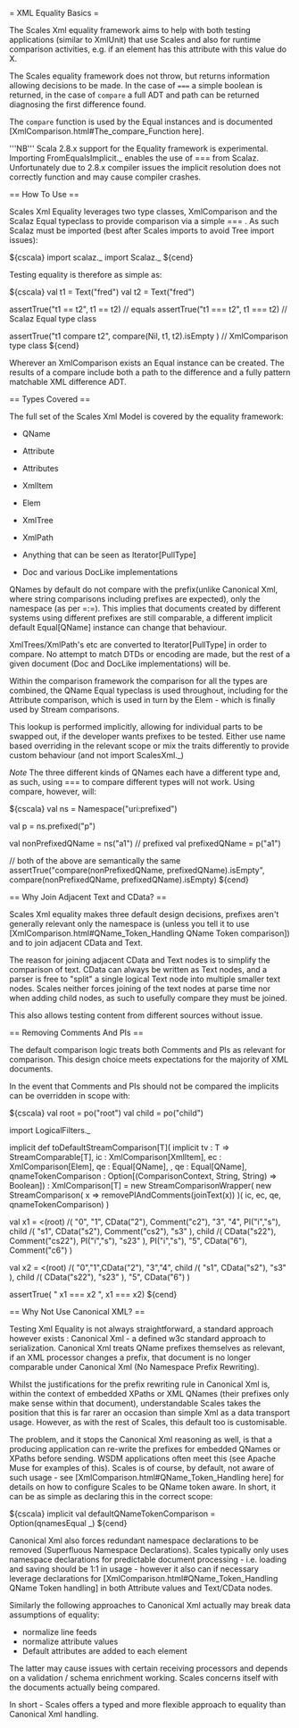 = XML Equality Basics =

The Scales Xml equality framework aims to help with both testing applications (similar to XmlUnit) that use Scales and also for runtime comparison activities, e.g. if an element has this attribute with this value do X.

The Scales equality framework does not throw, but returns information allowing decisions to be made.  In the case of `===` a simple boolean is returned, in the case of `compare` a full ADT and path can be returned diagnosing the first difference found.

The `compare` function is used by the Equal instances and is documented [XmlComparison.html#The_compare_Function here].

'''NB''' Scala 2.8.x support for the Equality framework is experimental.  Importing FromEqualsImplicit._ enables the use of === from Scalaz.  Unfortunately due to 2.8.x compiler issues the implicit resolution does not correctly function and may cause compiler crashes. 

== How To Use ==

Scales Xml Equality leverages two type classes, XmlComparison and the Scalaz Equal typeclass to provide comparison via a simple === .  As such Scalaz must be imported (best after Scales imports to avoid Tree import issues):

${cscala}
  import scalaz._
  import Scalaz._
${cend}

Testing equality is therefore as simple as:

${cscala}
  val t1 = Text("fred")
  val t2 = Text("fred")

  assertTrue("t1 == t2", t1 == t2) // equals
  assertTrue("t1 === t2", t1 === t2) // Scalaz Equal type class

  assertTrue("t1 compare t2", 
    compare(Nil, t1, t2).isEmpty ) // XmlComparison type class
${cend}

Wherever an XmlComparison exists an Equal instance can be created.  The results of a compare include both a path to the difference and a fully pattern matchable XML difference ADT.

== Types Covered ==

The full set of the Scales Xml Model is covered by the equality framework:

* QName
* Attribute
* Attributes
* XmlItem

* Elem
* XmlTree
* XmlPath
* Anything that can be seen as <nowiki>Iterator[PullType]</nowiki>

* Doc and various DocLike implementations

QNames by default do not compare with the prefix(unlike Canonical Xml, where string comparisons including prefixes are expected), only the namespace (as per =:=).  This implies that documents created by different systems using different prefixes are still comparable, a different implicit default <nowiki>Equal[QName]</nowiki> instance can change that behaviour.

XmlTrees/XmlPath's etc are converted to <nowiki>Iterator[PullType]</nowiki> in order to compare.  No attempt to match DTDs or encoding are made, but the rest of a given document (Doc and DocLike implementations) will be.

Within the comparison framework the comparison for all the types are combined, the QName Equal typeclass is used throughout, including for the Attribute comparison, which is used in turn by the Elem - which is finally used by Stream comparisons.  

This lookup is performed implicitly, allowing for individual parts to be swapped out, if the developer wants prefixes to be tested.  Either use name based overriding in the relevant scope or mix the traits differently to provide custom behaviour (and not import ScalesXml._)

_Note_ The three different kinds of QNames each have a different type and, as such, using === to compare different types will not work.  Using compare, however, will:

${cscala}
  val ns = Namespace("uri:prefixed")

  val p = ns.prefixed("p")

  val nonPrefixedQName = ns("a1") 
  // prefixed
  val prefixedQName = p("a1")

  // both of the above are semantically the same
  assertTrue("compare(nonPrefixedQName, prefixedQName).isEmpty", compare(nonPrefixedQName, prefixedQName).isEmpty)
${cend}

== Why Join Adjacent Text and CData? ==

Scales Xml equality makes three default design decisions, prefixes aren't generally relevant only the namespace is (unless you tell it to use [XmlComparison.html#QName_Token_Handling QName Token comparison]) and to join adjacent CData and Text.

The reason for joining adjacent CData and Text nodes is to simplify the comparison of text.  CData can always be written as Text nodes, and a parser is free to "split" a single logical Text node into multiple smaller text nodes.  Scales neither forces joining of the text nodes at parse time nor when adding child nodes, as such to usefully compare they must be joined.

This also allows testing content from different sources without issue.

== Removing Comments And PIs == 

The default comparison logic treats both Comments and PIs as relevant for comparison.  This design choice meets expectations for the majority of XML documents.

In the event that Comments and PIs should not be compared the implicits can be overridden in scope with:

${cscala}
  val root = po("root")
  val child = po("child")

  import LogicalFilters._

  implicit def toDefaultStreamComparison[T](
  	   implicit tv : T => StreamComparable[T], 
	   ic : XmlComparison[XmlItem],
	   ec : XmlComparison[Elem], 
	   qe : Equal[QName], , qe : Equal[QName], 
	   qnameTokenComparison : Option[(ComparisonContext, String, String) => Boolean]) : XmlComparison[T] = 
      new StreamComparisonWrapper( 
        new StreamComparison( 
          x => removePIAndComments(joinText(x))
        )( ic, ec, qe, qnameTokenComparison) 
      )

  val x1 = 
      <(root) /( "0", "1", CData("2"), Comment("c2"), "3", "4", PI("i","s"),
	child /( 
	  "s1", CData("s2"), Comment("cs2"), "s3"
	),
      	child /( 
	  CData("s22"), Comment("cs22"), PI("i","s"), "s23" 
	),
        PI("i","s"), "5", CData("6"), Comment("c6") )


  val x2 = 
      <(root) /( "0","1",CData("2"), "3","4", 
	child /( 
	    "s1", CData("s2"), "s3" 
	),
	child /( 
	    CData("s22"), "s23" 
	),
	"5", CData("6") )
    
  assertTrue( " x1 === x2 ", x1 === x2)
${cend}

== Why Not Use Canonical XML? ==

Testing Xml Equality is not always straightforward, a standard approach however exists : Canonical Xml - a defined w3c standard approach to serialization.  Canonical Xml treats QName prefixes themselves as relevant, if an XML processor changes a prefix, that document is no longer comparable under Canonical Xml (No Namespace Prefix Rewriting).

Whilst the justifications for the prefix rewriting rule in Canonical Xml is, within the context of embedded XPaths or XML QNames (their prefixes only make sense within that document), understandable Scales takes the position that this is far rarer an occasion than simple Xml as a data transport usage.  However, as with the rest of Scales, this default too is customisable.

The problem, and it stops the Canonical Xml reasoning as well, is that a producing application can re-write the prefixes for embedded QNames or XPaths before sending.  WSDM applications often meet this (see Apache Muse for examples of this).  Scales is of course, by default, not aware of such usage - see [XmlComparison.html#QName_Token_Handling here] for details on how to configure Scales to be QName token aware.  In short, it can be as simple as declaring this in the correct scope:

${cscala}
  implicit val defaultQNameTokenComparison = Option(qnamesEqual _)
${cend}

Canonical Xml also forces redundant namespace declarations to be removed (Superfluous Namespace Declarations).  Scales typically only uses namespace declarations for predictable document processing - i.e. loading and saving should be 1:1 in usage - however it also can if necessary leverage declarations for [XmlComparison.html#QName_Token_Handling QName Token handling] in both Attribute values and Text/CData nodes.

Similarly the following approaches to Canonical Xml actually may break data assumptions of equality:

* normalize line feeds
* normalize attribute values
* Default attributes are added to each element

The latter may cause issues with certain receiving processors and depends on a validation / schema enrichment working.  Scales concerns itself with the documents actually being compared.

In short - Scales offers a typed and more flexible approach to equality than Canonical Xml handling.